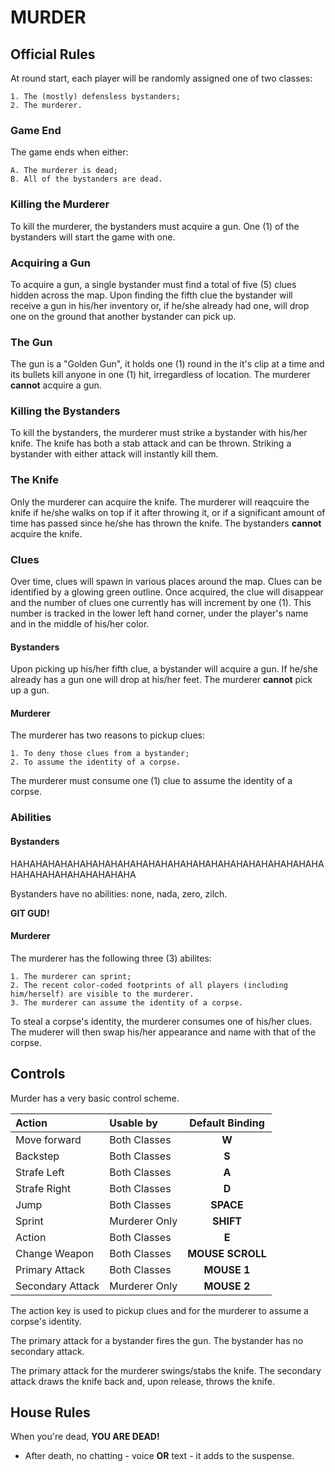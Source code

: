 # MURDER

## Official Rules

At round start, each player will be randomly assigned one of two classes:

    1. The (mostly) defensless bystanders;
    2. The murderer.

### Game End

The game ends when either:

    A. The murderer is dead;
    B. All of the bystanders are dead.

### Killing the Murderer

To kill the murderer, the bystanders must acquire a gun. One (1) of the bystanders will start the game with one.

### Acquiring a Gun

To acquire a gun, a single bystander must find a total of five (5) clues hidden across the map. Upon finding the fifth clue the bystander will receive a gun in his/her inventory or, if he/she already had one, will drop one on the ground that another bystander can pick up.

### The Gun

The gun is a "Golden Gun", it holds one (1) round in the it's clip at a time and its bullets kill anyone in one (1) hit, irregardless of location. The murderer **cannot** acquire a gun.

### Killing the Bystanders

To kill the bystanders, the murderer must strike a bystander with his/her knife. The knife has both a stab attack and can be thrown. Striking a bystander with either attack will instantly kill them.

### The Knife

Only the murderer can acquire the knife. The murderer will reaqcuire the knife if he/she walks on top if it after throwing it, or if a significant amount of time has passed since he/she has thrown the knife. The bystanders **cannot** acquire the knife.

### Clues

Over time, clues will spawn in various places around the map. Clues can be identified by a glowing green outline. Once acquired, the clue will disappear and the number of clues one currently has will increment by one (1). This number is tracked in the lower left hand corner, under the player's name and in the middle of his/her color.

#### Bystanders

Upon picking up his/her fifth clue, a bystander will acquire a gun. If he/she already has a gun one will drop at his/her feet. The murderer  **cannot** pick up a gun.

#### Murderer

The murderer has two reasons to pickup clues:

    1. To deny those clues from a bystander;
    2. To assume the identity of a corpse.

The murderer must consume one (1) clue to assume the identity of a corpse.

### Abilities

#### Bystanders

HAHAHAHAHAHAHAHAHAHAHAHAHAHAHAHAHAHAHAHAHAHAHAHAHAHAHAHAHAHAHAHAHAHAHA

Bystanders have no abilities: none, nada, zero, zilch.

**GIT GUD!**

#### Murderer

The murderer has the following three (3) abilites:

    1. The murderer can sprint;
    2. The recent color-coded footprints of all players (including him/herself) are visible to the murderer.
    3. The murderer can assume the identity of a corpse.

To steal a corpse's identity, the murderer consumes one of his/her clues. The muderer will then swap his/her appearance and name with that of the corpse.

## Controls

Murder has a very basic control scheme.

| Action | Usable by | Default Binding |
| :--- | :--- | :---: |
| Move forward | Both Classes | **W** |
| Backstep | Both Classes | **S** |
| Strafe Left | Both Classes | **A** |
| Strafe Right | Both Classes | **D** |
| Jump | Both Classes | **SPACE** |
| Sprint | Murderer Only | **SHIFT** |
| Action | Both Classes | **E** |
| Change Weapon | Both Classes | **MOUSE SCROLL** |
| Primary Attack | Both Classes | **MOUSE 1** |
| Secondary Attack | Murderer Only | **MOUSE 2** |

The action key is used to pickup clues and for the murderer to assume a corpse's identity.

The primary attack for a bystander fires the gun. The bystander has no secondary attack.

The primary attack for the murderer swings/stabs the knife. The secondary attack draws the knife back and, upon release, throws the knife.


## House Rules

When you're dead, **YOU ARE DEAD!**
- After death, no chatting - voice **OR** text - it adds to the suspense.